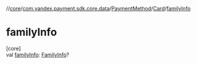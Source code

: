 //[core](../../../../index.md)/[com.yandex.payment.sdk.core.data](../../index.md)/[PaymentMethod](../index.md)/[Card](index.md)/[familyInfo](family-info.md)

# familyInfo

[core]\
val [familyInfo](family-info.md): [FamilyInfo](../../-family-info/index.md)?
